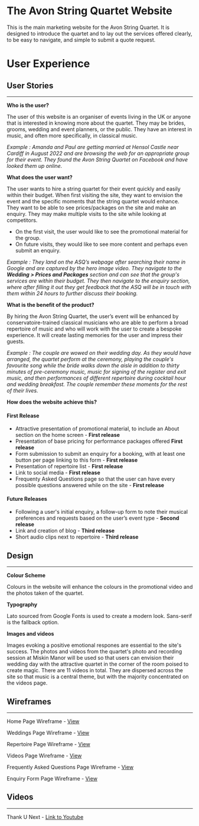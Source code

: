 # The Avon String Quartet Website
This is the main marketing website for the Avon String Quartet. It is designed to introduce the quartet and to lay out the services offered clearly, to be easy to navigate, and simple to submit a quote request. 
# User Experience

## User Stories

--- 
**Who is the user?**

The user of this website is an organiser of events living in the UK or anyone that is interested in knowing more about the quartet. They may be brides, grooms, wedding and event planners, or the public. They have an interest in music, and often more specifically, in classical music. 

_Example : Amanda and Paul are getting married at Hensol Castle near Cardiff in August 2022 and are browsing the web for an appropriate group for their event. They found the Avon String Quartet on Facebook and have looked them up online._

**What does the user want?**

The user wants to hire a string quartet for their event quickly and easily within their budget. When first visiting the site, they want to envision the event and the specific moments that the string quartet would enhance. They want to be able to see prices/packages on the site and make an enquiry. They may make multiple visits to the site while looking at competitors.

* On the first visit, the user would like to see the promotional material for the group. 
* On future visits, they would like to see more content and perhaps even submit an enquiry.

_Example : They land on the ASQ’s webpage after searching their name in Google and are captured by the hero image video. They navigate to the **Wedding > Prices and Packages** section and can see that the group's services are within their budget. They then navigate to the enquiry section, where after filling it out they get feedback that the ASQ will be in touch with them within 24 hours to further discuss their booking._

**What is the benefit of the product?**

By hiring the Avon String Quartet, the user’s event will be enhanced by conservatoire-trained classical musicians who are able to perform a broad repertoire of music and who will work with the user to create a bespoke experience.  It will create lasting memories for the user and impress their guests. 

_Example : The couple are wowed on their wedding day. As they would have arranged, the quartet perform at the ceremony, playing the couple's favourite song while the bride walks down the aisle in addition to thirty minutes of pre-ceremony music, music for signing of the register and exit music, and then performances of different repertoire during cocktail hour and wedding breakfast. The couple remember these moments for the rest of their lives._

**How does the website achieve this?**

#### First Release 

* Attractive presentation of promotional material, to include an About section on the home screen - **First release**
* Presentation of base pricing for performance packages offered **First release**
* Form submission to submit an enquiry for a booking, with at least one button per page linking to this form - **First release**
* Presentation of repertoire list - **First release**
* Link to social media - **First release** 
* Frequenty Asked Questions page so that the user can have every possible questions answered while on the site - **First release**

#### Future Releases

* Following a user's initial enquiry, a follow-up form to note their musical preferences and requests based on the user’s event type - **Second release**
* Link and creation of blog - **Third release**
* Short audio clips next to repertoire - **Third release**

## Design

---

**Colour Scheme**

Colours in the website will enhance the colours in the promotional video and the photos taken of the quartet.

**Typography** 

Lato sourced from Google Fonts is used to create a modern look. Sans-serif is the fallback option.

**Images and videos**

Images evoking a positive emotional respones are essential to the site's success. The photos and videos from the quartet's photo and recording session at Miskin Manor will be used so that users can envision their wedding day with the attractive quartet in the corner of the room poised to create magic. There are 11 videos in total. They are dispersed across the site so that music is a central theme, but with the majority concentrated on the videos page.

## Wireframes

---

Home Page Wireframe - [View](https://github.com/samcat437/Milestone-1/blob/main/assets/wireframes/Home%20Wireframe.png)

Weddings Page Wireframe - [View](https://github.com/samcat437/Milestone-1/blob/main/assets/wireframes/Weddings%20Wireframe.png)

Repertoire Page Wireframe - [View](https://github.com/samcat437/Milestone-1/blob/main/assets/wireframes/Repertoire%20Wireframe.png)

Videos Page Wireframe - [View](https://github.com/samcat437/Milestone-1/blob/main/assets/wireframes/Videos%20Wireframe.png)

Frequently Asked Questions Page Wireframe - [View](https://github.com/samcat437/Milestone-1/blob/main/assets/wireframes/FAQs%20Wireframe.png)

Enquiry Form Page Wireframe - [View](https://github.com/samcat437/Milestone-1/blob/main/assets/wireframes/Enquiry%20Form%20Wireframe.png)

## Videos 

---

Thank U Next - [Link to Youtube](https://www.youtube.com/watch?v=8bvjRDVBiWI)